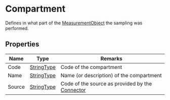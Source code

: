 ﻿# Compartment

Defines in what part of the [MeasurementObject](/specifications/formats/measurement-object.md) the sampling was performed.

## Properties
| Name   | Type                                               | Remarks                                                                       |
|--------|----------------------------------------------------|-------------------------------------------------------------------------------|
| Code   | [StringType](/specifications/formats/data-type.md) | Code of the compartment                                                       |
| Name   | [StringType](/specifications/formats/data-type.md) | Name (or description) of the compartment                                      |
| Source | [StringType](/specifications/formats/data-type.md) | Code of the source as provided by the [Connector](/architecture/connector.md) |
